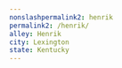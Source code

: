 ```yaml
---
﻿nonslashpermalink2: henrik
permalink2: /henrik/
alley: Henrik
city: Lexington
state: Kentucky
---
```

